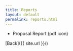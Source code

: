 ```yaml
---
title: Reports
layout: default
permalink: reports.html
---
```



- Proposal Report (pdf icon)

[Back]({{ site.url }}/)

